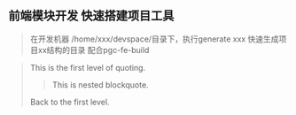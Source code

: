 ## 前端模块开发 快速搭建项目工具
> 在开发机器 /home/xxx/devspace/目录下，执行generate xxx
  快速生成项目xx结构的目录
  配合pgc-fe-build
  
> This is the first level of quoting.
>
> > This is nested blockquote.
>
> Back to the first level.